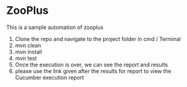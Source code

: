# ZooPlus

This is a sample automation of zooplus

1. Clone the repo and navigate to the project folder in cmd / Terminal
2. mvn clean
3. mvn install
4. mvn test
5. Once the execution is over, we can see the report and results
6. please use the link given after the results for report to view the Cucumber execution report